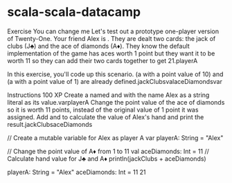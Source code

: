 # scala-scala-datacamp
Exercise
You can change me
Let's test out a prototype one-player version of Twenty-One. Your friend Alex is . They are dealt two cards: the jack of clubs (J♣) and the ace of diamonds (A♦). They know the default implementation of the game has aces worth 1 point but they want it to be worth 11 so they can add their two cards together to get 21.playerA

In this exercise, you'll code up this scenario. (a with a point value of 10) and (a with a point value of 1) are already defined.jackClubsvalaceDiamondsvar

Instructions
100 XP
Create a named and with the name Alex as a string literal as its value.varplayerA
Change the point value of the ace of diamonds so it is worth 11 points, instead of the original value of 1 point it was assigned.
Add and to calculate the value of Alex's hand and print the result.jackClubsaceDiamonds


// Create a mutable variable for Alex as player A
var playerA: String = "Alex"

// Change the point value of A♦ from 1 to 11
val aceDiamonds: Int = 11
// Calculate hand value for J♣ and A♦
println(jackClubs + aceDiamonds)

playerA: String = "Alex"
aceDiamonds: Int = 11
21
